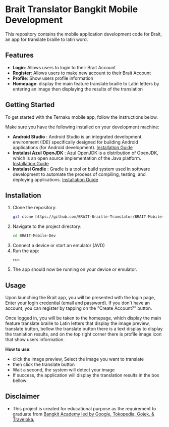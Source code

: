 # Brait Translator Bangkit Mobile Development

This repository contains the mobile application development code for Brait, an app for translate braille to latin word.

## Features
- **Login**: Allows users to login to their Brait Account
- **Register**: Allows users to make new account to their Brait Account
- **Profile**: Show users profile information
- **Homepage**: display the main feature translate braille to Latin letters by <br>entering an image then displaying the results of the translation

## Getting Started
To get started with the Ternaku mobile app, follow the instructions below.

Make sure you have the following installed on your development machine:
- **Android Studio** : Android Studio is an integrated development environment (IDE) specifically designed for building Android applications (for Android development). [Installation Guide](https://developer.android.com/studio?hl=id)
- **Instalasi Azul OpenJDK** : Azul OpenJDK is a distribution of OpenJDK, which is an open source implementation of the Java platform. [Installation Guide](https://www.azul.com/downloads/?version=java-8-lts&os=windows&architecture=x86-64-bit&package=jdk#zulu)
- **Instalasi Gradle** : Gradle is a tool or build system used in software development to automate the process of compiling, testing, and deploying applications. [Installation Guide](https://gradle.org/releases/)

## Installation
1. Clone the repository:
   ```bash
   git clone https://github.com/BRAIT-Braille-Translator/BRAIT-Mobile-Dev.git
2. Navigate to the project directory:
   ```bash
   cd BRAIT-Mobile-Dev
3. Connect a device or start an emulator (AVD)
4. Run the app:
   ```
   run
5. The app should now be running on your device or emulator.

## Usage
Upon launching the Brait app, you will be presented with the login page, Enter your login credential (email and password). 
If you don't have an account, you can register by tapping on the "Create Account?" button.

Once logged in, you will be taken to the homepage, which display the main feature translate braille to Latin letters that display the image preview, translate button, 
bellow the translate button there is a text display to display the tranlation results,  and on the top right corner there is profile image icon that show users information.

**How to use**:
- click the image preview, Select the image you want to translate
- then click the translate button
- Wait a second, the system will detect your image
- If success, the application will display the translation results in the box bellow

## Disclaimer
- This project is created for educational purpose as the requirement to graduate from [Bangkit Academy led by Google, Tokopedia, Gojek, & Traveloka.](https://www.linkedin.com/company/bangkit-academy/mycompany/)

